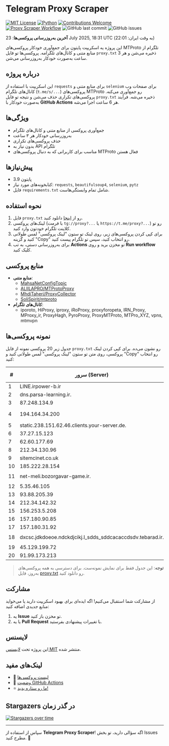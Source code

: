 # Telegram Proxy Scraper

[![MIT License](https://img.shields.io/badge/license-MIT-blue.svg)](https://opensource.org/licenses/MIT)
[![Python](https://img.shields.io/badge/python-3.9-blue)](https://www.python.org/downloads/)
[![Contributions Welcome](https://img.shields.io/badge/contributions-welcome-brightgreen.svg?style=flat)](https://github.com/Argh94/telegram-proxy-scraper/issues)
[![Proxy Scraper Workflow](https://github.com/Poriya58p/telegram-proxy-scraper/actions/workflows/scraper.yml/badge.svg)](https://github.com/Argh94/telegram-proxy-scraper/actions/workflows/scraper.yml)
![GitHub last commit](https://img.shields.io/github/last-commit/Argh94/telegram-proxy-scraper)
![GitHub issues](https://img.shields.io/github/issues/Argh94/telegram-proxy-scraper)

**آخرین به‌روزرسانی پروکسی‌ها**: 23 July 2025, 18:31 UTC (به وقت ایران: 22:01)

این پروژه یه اسکریپت پایتون برای جمع‌آوری خودکار پروکسی‌های MTProto تلگرام از منابع متنی و کانال‌های تلگرامه. پروکسی‌ها تو فایل `proxy.txt` ذخیره می‌شن و هر 3 ساعت به‌صورت خودکار به‌روزرسانی می‌شن.

## درباره پروژه

این اسکریپت با استفاده از `requests` برای منابع متنی و `selenium` برای صفحات وب کانال‌های تلگرام (`t.me/s/...`) پروکسی‌های MTProto رو جمع‌آوری می‌کنه. پروکسی‌های تکراری حذف می‌شن و نتیجه تو فایل `proxy.txt` ذخیره می‌شه. فرآیند به‌صورت خودکار با **GitHub Actions** هر 6 ساعت اجرا می‌شه.

## ویژگی‌ها
- جمع‌آوری پروکسی از منابع متنی و کانال‌های تلگرام
- به‌روزرسانی خودکار هر ۳ ساعت
- حذف پروکسی‌های تکراری
- بدون نیاز به API تلگرام
- مناسب برای کاربرانی که به دنبال پروکسی‌های MTProto فعال هستن

## پیش‌نیازها
- پایتون 3.9
- کتابخونه‌های مورد نیاز: `requests`, `beautifulsoup4`, `selenium`, `pytz`
- فایل `requirements.txt` شامل تمام وابستگی‌هاست.

## نحوه استفاده
1. فایل `proxy.txt` رو از [اینجا](proxy.txt) دانلود کنید.
2. لینک‌های پروکسی (با فرمت `tg://proxy?...` یا `https://t.me/proxy?...`) رو تو کلاینت تلگرام خودتون وارد کنید.
3. برای کپی کردن پروکسی‌های زیر، روی لینک تو ستون "لینک پروکسی" لمس طولانی کنید و گزینه "Copy" رو انتخاب کنید، سپس تو تلگرام پیست کنید.
4. برای به‌روزرسانی دستی، به تب **Actions** تو مخزن برید و روی **Run workflow** کلیک کنید.

## منابع پروکسی
- **منابع متنی**:
  - [MahsaNetConfigTopic](https://raw.githubusercontent.com/MahsaNetConfigTopic/proxy/main/proxies.txt)
  - [ALIILAPRO/MTProtoProxy](https://raw.githubusercontent.com/ALIILAPRO/MTProtoProxy/main/proxy-list.txt)
  - [MhdiTaheri/ProxyCollector](https://raw.githubusercontent.com/MhdiTaheri/ProxyCollector/main/proxy.txt)
  - [SoliSpirit/mtproto](https://raw.githubusercontent.com/SoliSpirit/mtproto/master/all_proxies.txt)
- **کانال‌های تلگرام**:
  - iporoto, HiProxy, iproxy, iRoProxy, proxyforopeta, IRN_Proxy, MProxy_ir, ProxyHagh, PyroProxy, ProxyMTProto, MTPro_XYZ, vpns, mtmvpn

## نمونه پروکسی‌ها
جدول زیر 20 پروکسی نمونه از فایل `proxy.txt` رو نشون می‌ده. برای کپی کردن لینک پروکسی، روی متن تو ستون "لینک پروکسی" لمس طولانی کنید و "Copy" رو انتخاب کنید:

| #  | سرور (Server)       | پورت (Port) | وضعیت     | لینک پروکسی                     |
|----|---------------------|-------------|-----------|---------------------------------|
| 1 | LINE.irpower-b.ir | 443 | فعال | `tg://proxy?server=LINE.irpower-b.ir&port=443&secret=eed77db43ee3721f0fcb40a4ff63b5cd276D656469612E737465616D706F77657265642E636F6D` |
| 2 | dns.parsa-learning.ir. | 333 | فعال | `tg://proxy?server=dns.parsa-learning.ir.&port=333&secret=7hAQEP8PSAZT____9QBuLmlpYS5zdGVhbXBvd2VyZWQuY29t` |
| 3 | 87.248.134.9 | 4443 | فعال | `https://t.me/proxy?server=87.248.134.9&port=4443&secret=eed77db43ee3721f0fcb40a4ff63b5cd276D656469612E737465616D706F77657265642E636F6D` |
| 4 | 194.164.34.200 | 443 | فعال | `tg://proxy?server=194.164.34.200&port=443&secret=eed77db43ee3721f0fcb40a4ff63b5cd276D656469612E737465616D706F77657265642E636F6D)|[پروکسی](https://t.me/proxy?server=89.110.76.65` |
| 5 | static.238.151.62.46.clients.your-server.de. | 443 | فعال | `tg://proxy?server=static.238.151.62.46.clients.your-server.de.&port=443&secret=7gD_AA_wD_9VVf____VtZWRpYS5zdGVhbXBvd2VyZWQuY29t` |
| 6 | 37.27.15.123 | 8888 | فعال | `tg://proxy?server=37.27.15.123&port=8888&secret=7gAA8A8Pd1VV____9QBuLmltZWRpYS5zdGVhbXBvd2VyZWQuY29t` |
| 7 | 62.60.177.69 | 443 | فعال | `tg://proxy?server=62.60.177.69&port=443&secret=7hYDAQIAAQAH8AMDhuJMOt1tZWRpYS5zdGVhbXBvd2VyZWQuY29tbWVkaWEuc3RlYW1wb3dlcmVkLmNvbQ)__` |
| 8 | 212.34.130.96 | 443 | فعال | `tg://proxy?server=212.34.130.96&port=443&secret=7rXpXsHm4qJ_nKJvoq_oq_ptZWRpYS5zdGVhbXBvd2VyZWQuY29t` |
| 9 | sitemcinet.co.uk | 443 | فعال | `tg://proxy?server=sitemcinet.co.uk&port=443&secret=7gAA8A8Pd1VV____9QBuLmltZWRpYS5zdGVhbXBvd2VyZWQuY29t` |
| 10 | 185.222.28.154 | 23 | فعال | `tg://proxy?server=185.222.28.154&port=23&secret=1320PuNyHw_LQKT_Y7XNJw==` |
| 11 | net-meli.bozorgavar-game.ir. | 9741 | فعال | `tg://proxy?server=net-meli.bozorgavar-game.ir.&port=9741&secret=ee0000f00f0f775555fffffff5006e2e696d656469612e737465616d706f77657265642e636f6d` |
| 12 | 5.35.46.105 | 443 | فعال | `https://t.me/proxy?server=5.35.46.105&port=443&secret=eed77db43ee3721f0fcb40a4ff63b5cd276D656469612E737465616D706F77657265642E636F6D` |
| 13 | 93.88.205.39 | 85 | فعال | `tg://proxy?server=93.88.205.39&port=85&secret=7gAA8A8Pd1VV__9QBuLmltZWRpYS5zdGVhbXBvd2VyZWQuY29t` |
| 14 | 212.34.142.32 | 443 | فعال | `tg://proxy?server=212.34.142.32&port=443&secret=7gffffffff_f_Adkb3dubG9hZC53aW5kb3dzdXBkYXRlLmNvbQ` |
| 15 | 156.253.5.208 | 443 | فعال | `tg://proxy?server=156.253.5.208&port=443&secret=0272543f50dea5f345c032ed2a438bde` |
| 16 | 157.180.90.85 | 443 | فعال | `tg://proxy?server=157.180.90.85&port=443&secret=1603010200010001fc030386e24c3add` |
| 17 | 157.180.31.92 | 443 | فعال | `tg://proxy?server=157.180.31.92&port=443&secret=FgMBAgABAAH8AwOG4kw63Q` |
| 18 | dxcsc.jdkdoeoe.ndckdjcikj.l_sdds_sddcacaccdsdv.tebarad.ir. | 81 | فعال | `tg://proxy?server=dxcsc.jdkdoeoe.ndckdjcikj.l_sdds_sddcacaccdsdv.tebarad.ir.&port=81&secret=7gAA8A8Pd1VV____9QBuLmltZWRpYS5zdGVhbXBvd2VyZWQuY29t` |
| 19 | 45.129.199.72 | 443 | فعال | `tg://proxy?server=45.129.199.72&port=443&secret=ee100404ff0f48064fffffff9001b8696d696d656469612e737465616d706f77657265642e636f6d` |
| 20 | 91.99.173.213 | 8888 | فعال | `tg://proxy?server=91.99.173.213&port=8888&secret=7gAA8A8Pd1VV____9QBuLmltZWRpYS5zdGVhbXBvd2VyZWQuY29t` |


> **توجه**: این جدول فقط برای نمایش نمونه‌ست. برای دسترسی به همه پروکسی‌های به‌روز، فایل [proxy.txt](proxy.txt) رو دانلود کنید.

## مشارکت
از مشارکت شما استقبال می‌کنیم! اگه ایده‌ای برای بهبود اسکریپت دارید یا می‌خواید منابع جدیدی اضافه کنید:
1. یه **Issue** تو مخزن باز کنید.
2. یا یه **Pull Request** با تغییرات پیشنهادی بفرستید.

## لایسنس
این پروژه تحت [لایسنس MIT](LICENSE) منتشر شده.

## لینک‌های مفید
- 📄 [لیست پروکسی‌ها](proxy.txt)
- 🚀 [وضعیت GitHub Actions](https://github.com/Argh94/telegram-proxy-scraper/actions)
- ⭐ [ما رو ستاره بدید!](https://github.com/Argh94/telegram-proxy-scraper)

## Stargazers در گذر زمان
[![Stargazers over time](https://starchart.cc/Argh94/telegram-proxy-scraper.svg?variant=adaptive)](https://starchart.cc/Argh94/telegram-proxy-scraper)

---

سپاس از استفاده از **Telegram Proxy Scraper**! اگه سؤالی دارید، تو بخش Issues مطرح کنید. 🌟
